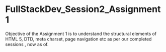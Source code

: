 # FullStackDev_Session2_Assignment1
Objective of the Assignment 1 is to understand the structural elements of HTML 5, DTD, meta charset, page navigation etc as per our completed sessions , now as of.
